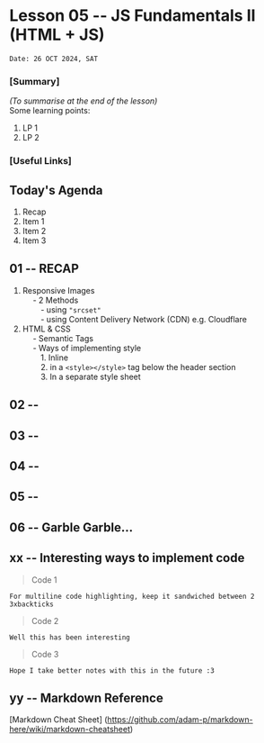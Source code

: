 # Lesson 05 -- JS Fundamentals II (HTML + JS)
`Date: 26 OCT 2024, SAT`

### [Summary]
_(To summarise at the end of the lesson)_  
Some learning points:  
1. LP 1 
2. LP 2

### [Useful Links]


## Today's Agenda
1. Recap
2. Item 1 
3. Item 2
4. Item 3



## 01 -- RECAP 
1. Responsive Images  
&ensp;&ensp; - 2 Methods  
&ensp;&ensp;&ensp;&ensp; - using `"srcset"`  
&ensp;&ensp;&ensp;&ensp; - using Content Delivery Network (CDN) e.g. Cloudflare  
2. HTML & CSS  
&ensp;&ensp; - Semantic Tags  
&ensp;&ensp; - Ways of implementing style  
&ensp;&ensp;&ensp;&ensp; 1. Inline  
&ensp;&ensp;&ensp;&ensp; 2. in a `<style></style>` tag below the header section  
&ensp;&ensp;&ensp;&ensp; 3. In a separate style sheet  




## 02 -- 


## 03 -- 


## 04 -- 


## 05 -- 


## 06 -- Garble Garble...



xx -- Interesting ways to implement code
--- 
>Code 1
```
For multiline code highlighting, keep it sandwiched between 2 3xbackticks
```
>Code 2
```
Well this has been interesting
```
>Code 3
```
Hope I take better notes with this in the future :3
```

yy -- Markdown Reference 
--- 
[Markdown Cheat Sheet] (https://github.com/adam-p/markdown-here/wiki/markdown-cheatsheet)